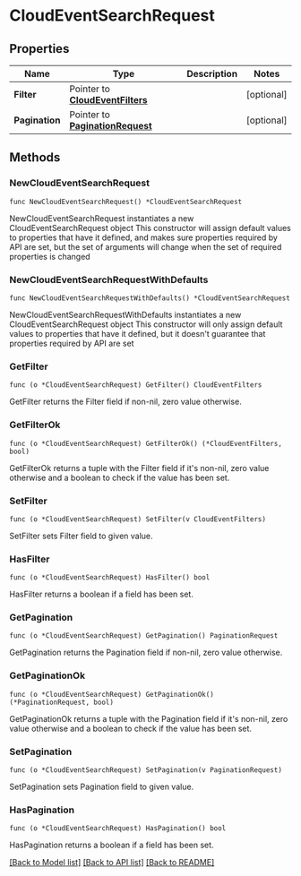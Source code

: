 # CloudEventSearchRequest

## Properties

Name | Type | Description | Notes
------------ | ------------- | ------------- | -------------
**Filter** | Pointer to [**CloudEventFilters**](CloudEventFilters.md) |  | [optional] 
**Pagination** | Pointer to [**PaginationRequest**](PaginationRequest.md) |  | [optional] 

## Methods

### NewCloudEventSearchRequest

`func NewCloudEventSearchRequest() *CloudEventSearchRequest`

NewCloudEventSearchRequest instantiates a new CloudEventSearchRequest object
This constructor will assign default values to properties that have it defined,
and makes sure properties required by API are set, but the set of arguments
will change when the set of required properties is changed

### NewCloudEventSearchRequestWithDefaults

`func NewCloudEventSearchRequestWithDefaults() *CloudEventSearchRequest`

NewCloudEventSearchRequestWithDefaults instantiates a new CloudEventSearchRequest object
This constructor will only assign default values to properties that have it defined,
but it doesn't guarantee that properties required by API are set

### GetFilter

`func (o *CloudEventSearchRequest) GetFilter() CloudEventFilters`

GetFilter returns the Filter field if non-nil, zero value otherwise.

### GetFilterOk

`func (o *CloudEventSearchRequest) GetFilterOk() (*CloudEventFilters, bool)`

GetFilterOk returns a tuple with the Filter field if it's non-nil, zero value otherwise
and a boolean to check if the value has been set.

### SetFilter

`func (o *CloudEventSearchRequest) SetFilter(v CloudEventFilters)`

SetFilter sets Filter field to given value.

### HasFilter

`func (o *CloudEventSearchRequest) HasFilter() bool`

HasFilter returns a boolean if a field has been set.

### GetPagination

`func (o *CloudEventSearchRequest) GetPagination() PaginationRequest`

GetPagination returns the Pagination field if non-nil, zero value otherwise.

### GetPaginationOk

`func (o *CloudEventSearchRequest) GetPaginationOk() (*PaginationRequest, bool)`

GetPaginationOk returns a tuple with the Pagination field if it's non-nil, zero value otherwise
and a boolean to check if the value has been set.

### SetPagination

`func (o *CloudEventSearchRequest) SetPagination(v PaginationRequest)`

SetPagination sets Pagination field to given value.

### HasPagination

`func (o *CloudEventSearchRequest) HasPagination() bool`

HasPagination returns a boolean if a field has been set.


[[Back to Model list]](../README.md#documentation-for-models) [[Back to API list]](../README.md#documentation-for-api-endpoints) [[Back to README]](../README.md)


